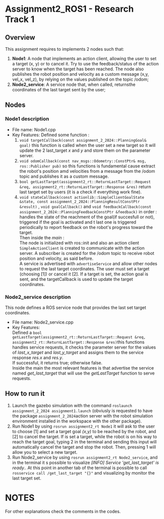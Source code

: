 # Assignment2_ROS1 - Research Track 1
## Overview
This assignment requires to implements 2 nodes such that:
1. **Node1**: A node that implements an action client, allowing the user to set a target (x, y) or to cancel it. Try to use the 
feedback/status of the action server to know when the target has been reached. The node also publishes the
robot position and velocity as a custom message (x,y, vel_x, vel_z), by relying on the values published on the
topic /odom;
2. **Node2_service**: A service node that, when called, returnsthe coordinates of the last target sent by the user;

## Nodes
### Node1 description
* File name: Node1.cpp
* Key Features:
Defined some function :
  1. ```void targetCallback(const assignment_2_2024::PlanningGoal& goal)``` this function is called when the user set a new target so it will update the 2 last_target *x* and *y* and store them on the parameter server.
  2. ```void odomCallback(const nav_msgs::Odometry::ConstPtr& msg, ros::Publisher pub)``` so this functions is fundamental cause extract the robot's position amd velocities from a message from the /odom topic and publishes it as a custom message.  
  3. ```bool getLastTarget(assignment2_rt::ReturnLastTarget::Request &req, assignment2_rt::ReturnLastTarget::Response &res)``` return last target set by users (it is a check if everything work fine).
  4. ```void stateCallback(const actionlib::SimpleClientGoalState &state, const assignment_2_2024::PlanningResultConstPtr &result)``` , ```void goalCallback()``` and ```void feedbackCallback(const assignment_2_2024::PlanningFeedbackConstPtr &feedback)``` in order : handles the state of the reachment of the goal(if succesfull or not), triggered if the goal is activated and t last one is triggered periodically to report feedback on the robot's progress toward the target.  
Then inside the *main* :  
The node is initialized with ros::init and also an action client ```SimpleActionClient``` is created to communicate with the action server. A subscriber is created for the /odom topic to receive robot position and velocity, as said before.  
A service is advertised with ```advertiseService```  and allow other nodes to request the last target coordinates.
The user must set a target (choosing [1]) or cancel it [2]. If a target is set, the action goal is sent, and the targetCallback is used to update the target coordinates.

### Node2_service description
This node defines a ROS service node that provides the last set target coordinates.  
* File name: Node2_service.cpp
* Key Features:  
Defined a ```bool getLastTarget(assignment2_rt::ReturnLastTarget::Request &req, assignment2_rt::ReturnLastTarget::Response &res)```this functions handles service requests, it checks the parameter server for the values of *last_x_target* and *last_y_target* and assigns them to the service response *res.x* and *res.y*.  
If successful, it returns true; otherwise false.  
Inside the main the most relevant features is that advertise the service named *get_last_target* that will use the *getLastTarget* function to serve requests.


## How to run it
1. Launch the gazebo simulation with the command ```roslaunch assignment_2_2024 assignment1.launch``` (obviusly is requested to have the package ```assignment_2_2024```action server with the robot simulation environment installed in the workspace with the other package).
2. Run Node1 by using ```rosrun assignment2_rt Node1``` it will ask to the user to choose [1] and set a target goal *(x,y)* to be reached by the robot, and [2] to cancel the target.
If is set a target, while the robot is on his way to reach the target goal, typing 2 in the terminal and sending this input will automatically cancel the target and stop the robot.  Then, pressing 1 will allow you to select a new target.
3. Run Node2_service by using ```rosrun assignment2_rt Node2_service```, and in the terminal it s possible to visualize *[INFO] Service 'get_last_target' is ready.*.  At this point in another tab of the terminal is possible to call ```rosservice call /get_last_target "{}"``` and visualizing by monitor the last target set.

# NOTES  
For other explanations check the comments in the codes.
